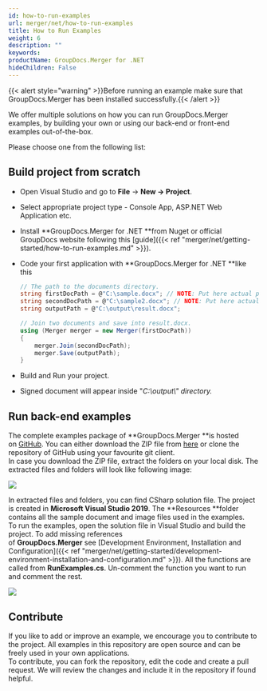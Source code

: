 ```yaml
---
id: how-to-run-examples
url: merger/net/how-to-run-examples
title: How to Run Examples
weight: 6
description: ""
keywords: 
productName: GroupDocs.Merger for .NET
hideChildren: False
---
```

{{< alert style="warning" >}}Before running an example make sure that GroupDocs.Merger has been installed successfully.{{< /alert >}}

We offer multiple solutions on how you can run GroupDocs.Merger examples, by building your own or using our back-end or front-end examples out-of-the-box.

Please choose one from the following list:


## Build project from scratch

*   Open Visual Studio and go to **File** -> **New **\->** Project**.
*   Select appropriate project type - Console App, ASP.NET Web Application etc.
*   Install **GroupDocs.Merger for .NET **from Nuget or official GroupDocs website following this [guide]({{< ref "merger/net/getting-started/how-to-run-examples.md" >}}).
*   Code your first application with **GroupDocs.Merger for .NET **like this
    
    ```csharp
    // The path to the documents directory.
    string firstDocPath = @"C:\sample.docx"; // NOTE: Put here actual path for your document
    string secondDocPath = @"C:\sample2.docx"; // NOTE: Put here actual path for your document
    string outputPath = @"C:\output\result.docx";
    
    // Join two documents and save into result.docx.
    using (Merger merger = new Merger(firstDocPath))
    {
    	merger.Join(secondDocPath);
        merger.Save(outputPath);
    }
    
    ```
    
*   Build and Run your project. 
*   Signed document will appear inside "*C:\\output\\" *directory*.*

## Run back-end examples

The complete examples package of **GroupDocs.Merger **is hosted on [GitHub](https://github.com/groupdocs-merger/GroupDocs.Merger-for-.NET). You can either download the ZIP file from [here](https://github.com/groupdocs-merger/GroupDocs.Merger-for-.NET/archive/master.zip) or clone the repository of GitHub using your favourite git client.  
In case you download the ZIP file, extract the folders on your local disk. The extracted files and folders will look like following image:

![](merger/net/images/how-to-run-examples.png)

In extracted files and folders, you can find CSharp solution file. The project is created in **Microsoft Visual Studio 2019**. The **Resources **folder contains all the sample document and image files used in the examples.  
To run the examples, open the solution file in Visual Studio and build the project. To add missing references of **GroupDocs.Merger** see [Development Environment, Installation and Configuration]({{< ref "merger/net/getting-started/development-environment-installation-and-configuration.md" >}}). All the functions are called from **RunExamples.cs**.
Un-comment the function you want to run and comment the rest.

![](merger/net/images/how-to-run-examples_1.png)

## Contribute

If you like to add or improve an example, we encourage you to contribute to the project. All examples in this repository are open source and can be freely used in your own applications.  
To contribute, you can fork the repository, edit the code and create a pull request. We will review the changes and include it in the repository if found helpful.

